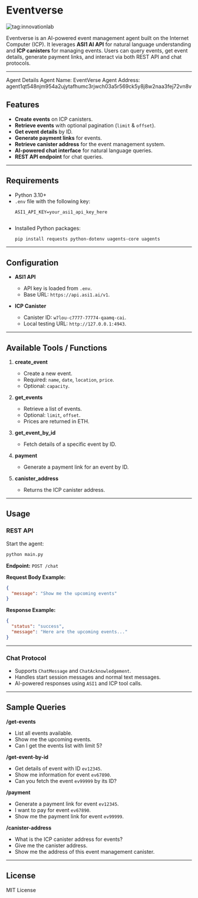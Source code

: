 # Eventverse 
![tag:innovationlab](https://img.shields.io/badge/innovationlab-3D8BD3)

Eventverse is an AI-powered event management agent built on the Internet Computer (ICP). It leverages **ASI1 AI API** for natural language understanding and **ICP canisters** for managing events. Users can query events, get event details, generate payment links, and interact via both REST API and chat protocols.

---
Agent Details
Agent Name: EventVerse
Agent Address: agent1qt548njm954a2ujytafhumc3rjwch03a5r569ck5y8j8w2naa3fej72vn8v
## Features

- **Create events** on ICP canisters.
- **Retrieve events** with optional pagination (`limit` & `offset`).
- **Get event details** by ID.
- **Generate payment links** for events.
- **Retrieve canister address** for the event management system.
- **AI-powered chat interface** for natural language queries.
- **REST API endpoint** for chat queries.

---

## Requirements

- Python 3.10+
- `.env` file with the following key:
  ```text
  ASI1_API_KEY=your_asi1_api_key_here


* Installed Python packages:

  ```bash
  pip install requests python-dotenv uagents-core uagents
  ```

---

## Configuration

* **ASI1 API**

  * API key is loaded from `.env`.
  * Base URL: `https://api.asi1.ai/v1`.
* **ICP Canister**

  * Canister ID: `w7lou-c7777-77774-qaamq-cai`.
  * Local testing URL: `http://127.0.0.1:4943`.

---

## Available Tools / Functions

1. **create\_event**

   * Create a new event.
   * Required: `name`, `date`, `location`, `price`.
   * Optional: `capacity`.

2. **get\_events**

   * Retrieve a list of events.
   * Optional: `limit`, `offset`.
   * Prices are returned in ETH.

3. **get\_event\_by\_id**

   * Fetch details of a specific event by ID.

4. **payment**

   * Generate a payment link for an event by ID.

5. **canister\_address**

   * Returns the ICP canister address.

---

## Usage

### REST API

Start the agent:

```bash
python main.py
```

**Endpoint:** `POST /chat`

**Request Body Example:**

```json
{
  "message": "Show me the upcoming events"
}
```

**Response Example:**

```json
{
  "status": "success",
  "message": "Here are the upcoming events..."
}
```

---

### Chat Protocol

* Supports `ChatMessage` and `ChatAcknowledgement`.
* Handles start session messages and normal text messages.
* AI-powered responses using `ASI1` and ICP tool calls.

---

## Sample Queries

**/get-events**

* List all events available.
* Show me the upcoming events.
* Can I get the events list with limit 5?

**/get-event-by-id**

* Get details of event with ID `ev12345`.
* Show me information for event `ev67890`.
* Can you fetch the event `ev99999` by its ID?

**/payment**

* Generate a payment link for event `ev12345`.
* I want to pay for event `ev67890`.
* Show me the payment link for event `ev99999`.

**/canister-address**

* What is the ICP canister address for events?
* Give me the canister address.
* Show me the address of this event management canister.


---

## License

MIT License



